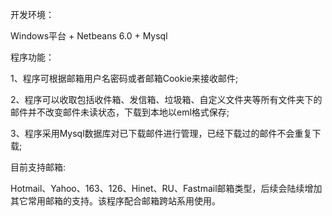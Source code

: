 开发环境：

Windows平台 + Netbeans 6.0 + Mysql

程序功能：

1、程序可根据邮箱用户名密码或者邮箱Cookie来接收邮件;

2、程序可以收取包括收件箱、发信箱、垃圾箱、自定义文件夹等所有文件夹下的邮件并不改变邮件未读状态，下载到本地以eml格式保存;

3、程序采用Mysql数据库对已下载邮件进行管理，已经下载过的邮件不会重复下载;

目前支持邮箱:

Hotmail、Yahoo、163、126、Hinet、RU、Fastmail邮箱类型，后续会陆续增加其它常用邮箱的支持。该程序配合邮箱跨站系用使用。